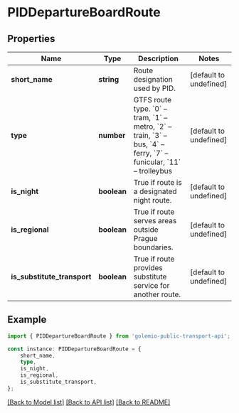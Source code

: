 # PIDDepartureBoardRoute


## Properties

Name | Type | Description | Notes
------------ | ------------- | ------------- | -------------
**short_name** | **string** | Route designation used by PID. | [default to undefined]
**type** | **number** | GTFS route type. &#x60;0&#x60; – tram, &#x60;1&#x60; – metro, &#x60;2&#x60; – train, &#x60;3&#x60; – bus, &#x60;4&#x60; – ferry, &#x60;7&#x60; – funicular, &#x60;11&#x60; – trolleybus | [default to undefined]
**is_night** | **boolean** | True if route is a designated night route. | [default to undefined]
**is_regional** | **boolean** | True if route serves areas outside Prague boundaries. | [default to undefined]
**is_substitute_transport** | **boolean** | True if route provides substitute service for another route. | [default to undefined]

## Example

```typescript
import { PIDDepartureBoardRoute } from 'golemio-public-transport-api';

const instance: PIDDepartureBoardRoute = {
    short_name,
    type,
    is_night,
    is_regional,
    is_substitute_transport,
};
```

[[Back to Model list]](../README.md#documentation-for-models) [[Back to API list]](../README.md#documentation-for-api-endpoints) [[Back to README]](../README.md)
